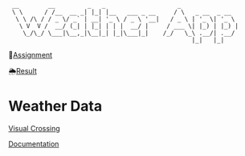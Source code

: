 ````
 __        __         _   _                    _                
 \ \      / /__  __ _| |_| |__   ___ _ __     / \   _ __  _ __  
  \ \ /\ / / _ \/ _` | __| '_ \ / _ \ '__|   / _ \ | '_ \| '_ \ 
   \ V  V /  __/ (_| | |_| | | |  __/ |     / ___ \| |_) | |_) |
    \_/\_/ \___|\__,_|\__|_| |_|\___|_|    /_/   \_\ .__/| .__/ 
                                                   |_|   |_|                    
````
🎯[Assignment](https://www.theodinproject.com/lessons/node-path-javascript-weather-app)

🌦️[Result](emesefedev.github.io/weather-app-project)

# Weather Data

[Visual Crossing](https://www.visualcrossing.com/)

[Documentation](https://www.visualcrossing.com/resources/documentation/weather-api/timeline-weather-api/)

